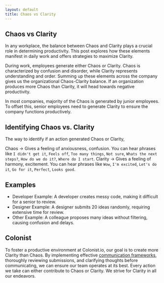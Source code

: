 ```yaml
---
layout: default
title: Chaos vs Clarity
---
```


## Chaos vs Clarity

In any workplace, the balance between Chaos and Clarity plays a crucial role in determining productivity. This post explores how these elements manifest in daily work and offers strategies to maximize Clarity.


During work, employees generate either Chaos or Clarity. Chaos is characterized by confusion and disorder, while Clarity represents understanding and order. Summing up these elements across the company gives us the organizational Chaos-Clarity balance. If an organization produces more Chaos than Clarity, it will head towards negative productivity.

In most companies, majority of the Chaos is generated by junior employees. To offset this, senior employees need to generate Clarity to ensure the company functions productively.

## Identifying Chaos vs. Clarity

The way to identify if an action generated Chaos or Clarity,

Chaos -> Gives a feeling of anxiousness, confusion. You can hear phrases like `I didn't get it`, `Feels off`, `Too many things`, `Not sure`, `Whats the next steps?`, `How do we do it?`, `Where do I start`.
Clarity -> Gives a feeling of harmony, excitement. You can hear phrases like `Wow`, `I'm excited`, `Let's do it`, `Go for it`, `Perfect`, `Looks good`.

## Examples

- Developer Example: A developer creates messy code, making it difficult for a senior to review.
- Designer Example: A designer submits 20 ideas randomly, requiring extensive time for review.
- Other Example: A colleague proposes many ideas without filtering, causing confusion and delays.

## Colonist

To foster a productive environment at Colonist.io, our goal is to create more Clarity than Chaos. By implementing effective [communication frameworks](https://demiculus.com/communication/), thoroughly reviewing submissions, and clarifying thoughts before communicating, we can ensure our team operates at its best. Every action we take can either contribute to Chaos or Clarity. We strive for Clarity in all our endeavors.